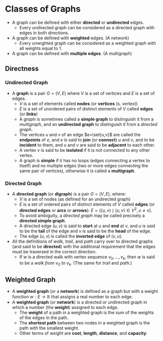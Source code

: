 # Classes of Graphs

- A graph can be defined with either **directed** or **undirected** edges.
	- Every undirected graph can be considered as a directed graph with edges in both directions.
- A graph can be defined with **weighted** edges. (A network)
	- Every unwighted graph can be considered as a weighted graph with all weights equal to 1.
- A graph can be defined with **multiple edges**. (A multigraph)

## Directness
### Undirected Graph

- A **graph** is a pair $G=(V,E)$ where $V$ is a set of vertices and $E$ is a set of edges.
	- $V$ is a set of elements called **nodes** (or **vertices** (s. _vertex_))
	- $E$ is a set of unordered pairs of distinct elements of $V$ called **edges** (or **links**)
	- A _graph_ is sometimes called a **simple graph** to distinguish it from a _multigraph_, and an **undirected graph** to distinguish it from a _directed graph_.
	- The vertices $u$ and $v$ of an edge $e=\set{u,v}$ are called the **endpoints** of $e$, and $e$ is said to **join** (or **connect**) $u$ and $v$, and to be **incident** to them, and $u$ and $v$ are said to be **adjacent** to each other.
	- A vertex $v$ is said to be **isolated** if it is not connected to any other vertex.
	- A graph is **simple** if it has no loops (edges connecting a vertex to itself) and no multiple edges (two or more edges connecting the same pair of vertices), otherwise it is called a **multigraph**.

### Directed Graph

- A **directed graph** (or **digraph**) is a pair $G=(V,E)$, where: 
	- $V$ is a set of nodes (as defined for an undirected graph)
	- $E$ is a set of ordered pairs of distinct elements of $V$ called **edges** (or **directed edges** or **arcs** or **arrows**): $E=\{(u,v)\mid (u,v)\in V^2, u\neq v\}$.
	- To avoid ambiguity, a _directed graph_ may be called precisely a **directed simple graph**.
	- A directed edge $(u,v)$ is said to **start** at $u$ and **end** at $v$, and $u$ is said to be the **tail** of the edge and $v$ is said to be the **head** of the edge.
	- The edge $(u,v)$ is called the **inverted edge** of $(v,u)$.
- All the definitions of _walk_, _trail_, and _path_ carry over to directed graphs (and said to be **directed**) with the additional requirement that the edges must be traversed in the correct direction.
	- If $w$ is a directed walk with vertex sequence $v_0,\ldots,v_k$, then $w$ is said to be a _walk from $v_0$ to $v_k$_. (The same for _trail_ and _path_.)

## Weighted Graph

- A **weighted graph** (or a **network**) is defined as a graph but with a weight function $w:E\to\mathbb{R}$ that assigns a real number to each edge.
- A **weighted graph** (or **network**) is a directed or undirected graph in which a number (the **weight**) assigned to each edge.
	- The **weight** of a path in a weighted graph is the sum of the weights of the edges in the path.
	- The **shortest path** between two nodes in a weighted graph is the path with the smallest weight.
	- Other terms of _weight_ are **cost**, **length**, **distance**, and **capacity**.
